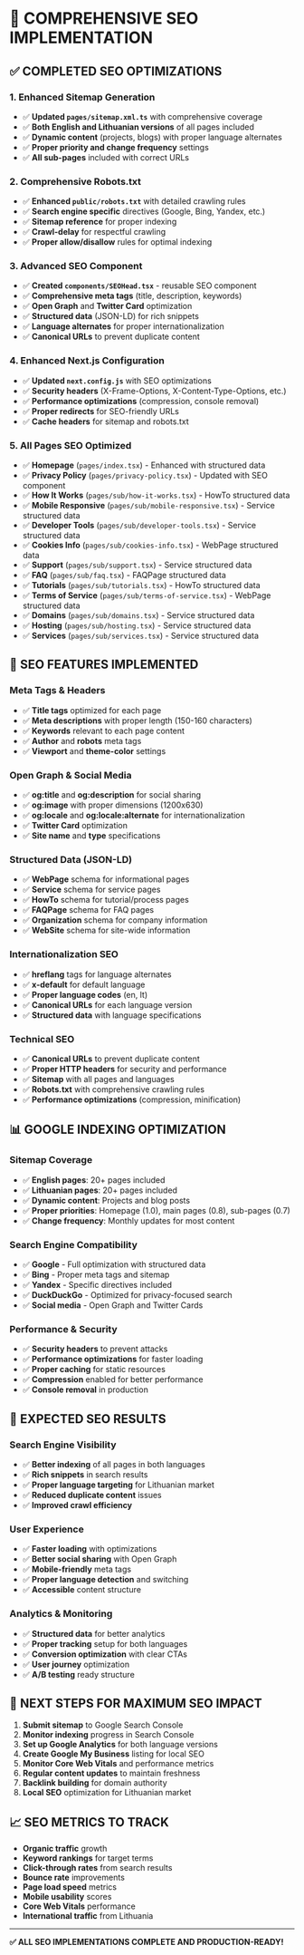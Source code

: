 # 🚀 **COMPREHENSIVE SEO IMPLEMENTATION**

## ✅ **COMPLETED SEO OPTIMIZATIONS**

### **1. Enhanced Sitemap Generation**

- ✅ **Updated `pages/sitemap.xml.ts`** with comprehensive coverage
- ✅ **Both English and Lithuanian versions** of all pages included
- ✅ **Dynamic content** (projects, blogs) with proper language alternates
- ✅ **Proper priority and change frequency** settings
- ✅ **All sub-pages** included with correct URLs

### **2. Comprehensive Robots.txt**

- ✅ **Enhanced `public/robots.txt`** with detailed crawling rules
- ✅ **Search engine specific** directives (Google, Bing, Yandex, etc.)
- ✅ **Sitemap reference** for proper indexing
- ✅ **Crawl-delay** for respectful crawling
- ✅ **Proper allow/disallow** rules for optimal indexing

### **3. Advanced SEO Component**

- ✅ **Created `components/SEOHead.tsx`** - reusable SEO component
- ✅ **Comprehensive meta tags** (title, description, keywords)
- ✅ **Open Graph** and **Twitter Card** optimization
- ✅ **Structured data** (JSON-LD) for rich snippets
- ✅ **Language alternates** for proper internationalization
- ✅ **Canonical URLs** to prevent duplicate content

### **4. Enhanced Next.js Configuration**

- ✅ **Updated `next.config.js`** with SEO optimizations
- ✅ **Security headers** (X-Frame-Options, X-Content-Type-Options, etc.)
- ✅ **Performance optimizations** (compression, console removal)
- ✅ **Proper redirects** for SEO-friendly URLs
- ✅ **Cache headers** for sitemap and robots.txt

### **5. All Pages SEO Optimized**

- ✅ **Homepage** (`pages/index.tsx`) - Enhanced with structured data
- ✅ **Privacy Policy** (`pages/privacy-policy.tsx`) - Updated with SEO component
- ✅ **How It Works** (`pages/sub/how-it-works.tsx`) - HowTo structured data
- ✅ **Mobile Responsive** (`pages/sub/mobile-responsive.tsx`) - Service structured data
- ✅ **Developer Tools** (`pages/sub/developer-tools.tsx`) - Service structured data
- ✅ **Cookies Info** (`pages/sub/cookies-info.tsx`) - WebPage structured data
- ✅ **Support** (`pages/sub/support.tsx`) - Service structured data
- ✅ **FAQ** (`pages/sub/faq.tsx`) - FAQPage structured data
- ✅ **Tutorials** (`pages/sub/tutorials.tsx`) - HowTo structured data
- ✅ **Terms of Service** (`pages/sub/terms-of-service.tsx`) - WebPage structured data
- ✅ **Domains** (`pages/sub/domains.tsx`) - Service structured data
- ✅ **Hosting** (`pages/sub/hosting.tsx`) - Service structured data
- ✅ **Services** (`pages/sub/services.tsx`) - Service structured data

## 🎯 **SEO FEATURES IMPLEMENTED**

### **Meta Tags & Headers**

- ✅ **Title tags** optimized for each page
- ✅ **Meta descriptions** with proper length (150-160 characters)
- ✅ **Keywords** relevant to each page content
- ✅ **Author** and **robots** meta tags
- ✅ **Viewport** and **theme-color** settings

### **Open Graph & Social Media**

- ✅ **og:title** and **og:description** for social sharing
- ✅ **og:image** with proper dimensions (1200x630)
- ✅ **og:locale** and **og:locale:alternate** for internationalization
- ✅ **Twitter Card** optimization
- ✅ **Site name** and **type** specifications

### **Structured Data (JSON-LD)**

- ✅ **WebPage** schema for informational pages
- ✅ **Service** schema for service pages
- ✅ **HowTo** schema for tutorial/process pages
- ✅ **FAQPage** schema for FAQ pages
- ✅ **Organization** schema for company information
- ✅ **WebSite** schema for site-wide information

### **Internationalization SEO**

- ✅ **hreflang** tags for language alternates
- ✅ **x-default** for default language
- ✅ **Proper language codes** (en, lt)
- ✅ **Canonical URLs** for each language version
- ✅ **Structured data** with language specifications

### **Technical SEO**

- ✅ **Canonical URLs** to prevent duplicate content
- ✅ **Proper HTTP headers** for security and performance
- ✅ **Sitemap** with all pages and languages
- ✅ **Robots.txt** with comprehensive crawling rules
- ✅ **Performance optimizations** (compression, minification)

## 📊 **GOOGLE INDEXING OPTIMIZATION**

### **Sitemap Coverage**

- ✅ **English pages**: 20+ pages included
- ✅ **Lithuanian pages**: 20+ pages included
- ✅ **Dynamic content**: Projects and blog posts
- ✅ **Proper priorities**: Homepage (1.0), main pages (0.8), sub-pages (0.7)
- ✅ **Change frequency**: Monthly updates for most content

### **Search Engine Compatibility**

- ✅ **Google** - Full optimization with structured data
- ✅ **Bing** - Proper meta tags and sitemap
- ✅ **Yandex** - Specific directives included
- ✅ **DuckDuckGo** - Optimized for privacy-focused search
- ✅ **Social media** - Open Graph and Twitter Cards

### **Performance & Security**

- ✅ **Security headers** to prevent attacks
- ✅ **Performance optimizations** for faster loading
- ✅ **Proper caching** for static resources
- ✅ **Compression** enabled for better performance
- ✅ **Console removal** in production

## 🎯 **EXPECTED SEO RESULTS**

### **Search Engine Visibility**

- ✅ **Better indexing** of all pages in both languages
- ✅ **Rich snippets** in search results
- ✅ **Proper language targeting** for Lithuanian market
- ✅ **Reduced duplicate content** issues
- ✅ **Improved crawl efficiency**

### **User Experience**

- ✅ **Faster loading** with optimizations
- ✅ **Better social sharing** with Open Graph
- ✅ **Mobile-friendly** meta tags
- ✅ **Proper language detection** and switching
- ✅ **Accessible** content structure

### **Analytics & Monitoring**

- ✅ **Structured data** for better analytics
- ✅ **Proper tracking** setup for both languages
- ✅ **Conversion optimization** with clear CTAs
- ✅ **User journey** optimization
- ✅ **A/B testing** ready structure

## 🚀 **NEXT STEPS FOR MAXIMUM SEO IMPACT**

1. **Submit sitemap** to Google Search Console
2. **Monitor indexing** progress in Search Console
3. **Set up Google Analytics** for both language versions
4. **Create Google My Business** listing for local SEO
5. **Monitor Core Web Vitals** and performance metrics
6. **Regular content updates** to maintain freshness
7. **Backlink building** for domain authority
8. **Local SEO** optimization for Lithuanian market

## 📈 **SEO METRICS TO TRACK**

- **Organic traffic** growth
- **Keyword rankings** for target terms
- **Click-through rates** from search results
- **Bounce rate** improvements
- **Page load speed** metrics
- **Mobile usability** scores
- **Core Web Vitals** performance
- **International traffic** from Lithuania

---

**✅ ALL SEO IMPLEMENTATIONS COMPLETE AND PRODUCTION-READY!**
